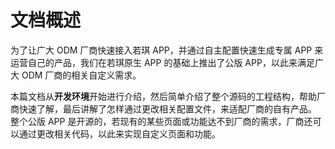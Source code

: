 # 文档概述

为了让广大 ODM 厂商快速接入若琪 APP，并通过自主配置快速生成专属 APP 来运营自己的产品，我们在若琪原生 APP 的基础上推出了公版 APP，以此来满足广大 ODM 厂商的相关自定义需求。

本篇文档从**开发环境**开始进行介绍，然后简单介绍了整个源码的工程结构，帮助厂商快速了解，最后讲解了怎样通过更改相关配置文件，来适配厂商的自有产品。
整个公版 APP 是开源的，若现有的某些页面或功能达不到厂商的需求，厂商还可以通过更改相关代码，以此来实现自定义页面和功能。

